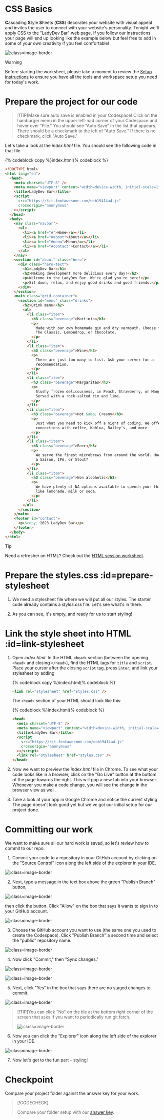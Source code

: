 # CSS Basics

**C**ascading **S**tyle **S**heets (**CSS**) decorates your website with visual appeal and invites the user to connect with your website's personality. Tonight we'll apply CSS to the "LadyDev Bar" web page. If you follow our instructions your page will end up looking like the example below but feel free to add in some of your own creativity if you feel comfortable!

![](images/lady-dev-bar.png ":class=image-border")

> [!WARNING]
> Before starting the worksheet, please take a moment to review the [Setup instructions](../setup/?id=setup) to ensure you have all the tools and workspace setup you need for today's work.

# Prepare the project for our code

> [!TIP]Make sure auto save is enabled in your Codespace! Click on the hamburger menu in the upper left-nad corner of your Codespace and hover over "File." You should see "Auto Save" in the list that appears. There should be a checkmark to the left of "Auto Save." If there is no checkmark, click "Auto Save."

Let's take a look at the _index.html_ file. You should see the following code in that file.

   {% codeblock copy %}index.html{% codeblock %}

   ```html
   <!DOCTYPE html>
   <html lang="en">
     <head>
       <meta charset="UTF-8" />
       <meta name="viewport" content="width=device-width, initial-scale=1" />
       <title>LadyDev Bar</title>
       <script
         src="https://kit.fontawesome.com/eeb19414a4.js"
         crossorigin="anonymous"
       ></script>
     </head>
     <body>
       <nav class="navbar">
         <ul>
           <li><a href="#">Home</a></li>
           <li><a href="#about">About</a></li>
           <li><a href="#menu">Menu</a></li>
           <li><a href="#contact">Contact</a></li>
         </ul>
       </nav>
       <section id="about" class="hero">
         <div class="hero-text">
           <h1>LadyDev Bar</h1>
           <h2>Making development more delicious every day!</h2>
           <p>Welcome to the LadyDev Bar. We're glad you're here!</p>
           <p>Sit down, relax, and enjoy good drinks and good friends.</p>
         </div>
       </section>
       <main class="grid-container">
         <section id="menu" class="drinks">
           <h2>Drink menu</h2>
           <ul>
             <li class="item">
               <h3 class="beverage">Martinis</h3>
               <p>
                 Made with our own homemade gin and dry vermouth. Choose from
                 The Classic, Lemondrop, or Chocolate.
               </p>
             </li>
             <li class="item">
               <h3 class="beverage">Wine</h3>
               <p>
                 There are just too many to list. Ask your server for a
                 recommendation.
               </p>
             </li>
             <li class="item">
               <h3 class="beverage">Margaritas</h3>
               <p>
                 Slushy frozen delicousness, in Peach, Strawberry, or Mango.
                 Served with a rock-salted rim and lime.
               </p>
             </li>
             <li class="item">
               <h3 class="beverage">Hot &amp; Creamy</h3>
               <p>
                 Just what you need to kick off a night of coding. We offer
                 concoctions with coffee, Kahlua, Bailey's, and more.
               </p>
             </li>
             <li class="item">
               <h3 class="beverage">Beer</h3>
               <p>
                 We serve the finest microbrews from around the world. How about
                 a Saison, IPA, or Stout?
               </p>
             </li>
             <li class="item">
               <h3 class="beverage">Non alcoholic</h3>
               <p>
                 We have plenty of NA options available to quench your thirst,
                 like lemonade, milk or soda.
               </p>
             </li>
           </ul>
         </section>
       </main>
       <footer id="contact">
         <p>&copy; 2023 LadyDev Bar</p>
       </footer>
     </body>
   </html>
   ```

> [!TIP]
> Need a refresher on HTML? Check out the [HTML session worksheet](../../html/).

# Prepare the styles.css :id=prepare-stylesheet

1. We need a stylesheet file where we will put all our styles. The starter code already contains a _styles.css_ file. Let's see what's in there.

2. As you can see, it's empty, and ready for us to start styling!

# Link the style sheet into HTML :id=link-stylesheet

1. Open _index.html_. In the HTML `<head>` section (between the opening `<head>` and closing `</head>`), find the HTML tags for `title` and `script`. Place your cursor after the closing `script` tag, press `Enter`, and link your stylesheet by adding

   {% codeblock copy %}index.html{% codeblock %}

   ```html
   <link rel="stylesheet" href="styles.css" />
   ```

   The `<head>` section of your HTML should look like this:

   {% codeblock %}index.html{% codeblock %}

   ```html
   <head>
     <meta charset="UTF-8" />
     <meta name="viewport" content="width=device-width, initial-scale=1" />
     <title>LadyDev Bar</title>
     <script
       src="https://kit.fontawesome.com/eeb19414a4.js"
       crossorigin="anonymous"
     ></script>
     <link rel="stylesheet" href="styles.css" />
   </head>
   ```

2. Now we want to preview the _index.html_ file in Chrome. To see what your code looks like in a browser, click on the "Go Live" button at the bottom of the page towards the right. This will pop a new tab into your browser. Whenever you make a code change, you will see the change in the browser view as well.

3. Take a look at your app in Google Chrome and notice the current styling. The page doesn't look good yet but we've got our initial setup for our project done.

# Committing our work

We want to make sure all our hard work is saved, so let's review how to commit to our repo.

1. Commit your code to a repository in your GitHub account by clicking on the "Source Control" icon along the left side of the explorer in your IDE.

  ![](./images/source_control.png ":class=image-border")

2. Next, type a message in the text box above the green "Publish Branch" button, 
      
  ![](./images/publish_branch.png ":class=image-border")
   
  then click the button. Click "Allow" on the box that says it wants to sign in to your GitHub account. 
   
  ![](./images/sign_in_to_GitHub.png ":class=image-border")
   
3. Choose the GitHub account you want to use (the same one you used to create the Codespace). Click "Publish Branch" a second time and select the "public" repository name.

  ![](./images/publish_to_gh_public_repo.png ":class=image-border")

4. Now click "Commit," then "Sync changes."

  ![](./images/commit_message.png ":class=image-border")

  ![](./images/sync_changes.png ":class=image-border")
   
5. Next, click "Yes" in the box that says there are no staged changes to commit.

  ![](./images/no_staged_changes.png ":class=image-border")

  > [!TIP]You can click "No" on the tile at the bottom right corner of the screen that asks if you want to periodically run git fetch.
  >
  >  ![](./images/periodically_run_git_fetch.png ":class=image-border")

6. Now you can click the "Explorer" icon along the left side of the explorer in your IDE.

  ![](./images/explorer.png ":class=image-border")

7. Now let's get to the fun part - styling!

# Checkpoint

Compare your project folder against the answer key for your work.

> [!CODECHECK]
>
> Compare your folder setup with our [answer key](https://github.com/KansasCityWomeninTechnology/CSSCompilerPractice/tree/2023-checkpoint-1-css-basics).
